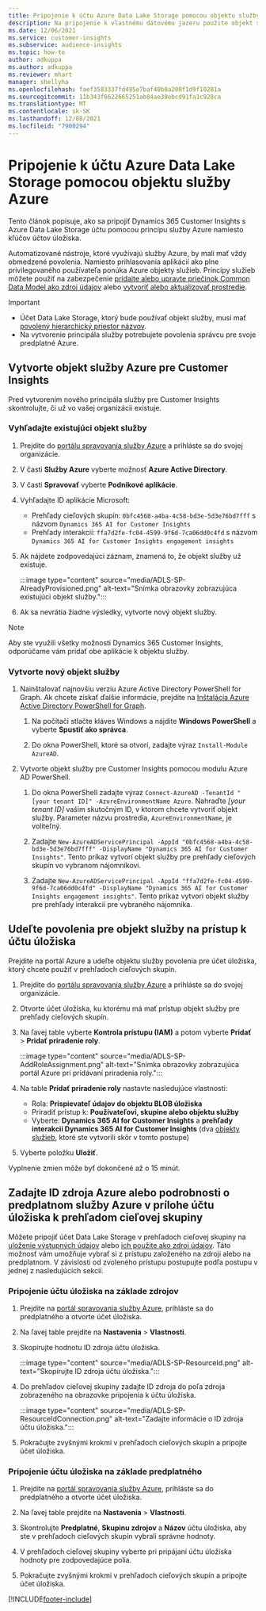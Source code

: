```yaml
---
title: Pripojenie k účtu Azure Data Lake Storage pomocou objektu služby
description: Na pripojenie k vlastnému dátovému jazeru použite objekt služby Azure.
ms.date: 12/06/2021
ms.service: customer-insights
ms.subservice: audience-insights
ms.topic: how-to
author: adkuppa
ms.author: adkuppa
ms.reviewer: mhart
manager: shellyha
ms.openlocfilehash: faef3583337fd495e7baf40b0a208f1d9f10281a
ms.sourcegitcommit: 11b343f6622665251ab84ae39ebcd91fa1c928ca
ms.translationtype: MT
ms.contentlocale: sk-SK
ms.lasthandoff: 12/08/2021
ms.locfileid: "7900294"
---
```

# <a name="connect-to-an-azure-data-lake-storage-account-by-using-an-azure-service-principal"></a>Pripojenie k účtu Azure Data Lake Storage pomocou objektu služby Azure

Tento článok popisuje, ako sa pripojiť Dynamics 365 Customer Insights s Azure Data Lake Storage účtu pomocou princípu služby Azure namiesto kľúčov účtov úložiska. 

Automatizované nástroje, ktoré využívajú služby Azure, by mali mať vždy obmedzené povolenia. Namiesto prihlasovania aplikácií ako plne privilegovaného používateľa ponúka Azure objekty služieb. Princípy služieb môžete použiť na zabezpečenie [pridajte alebo upravte priečinok Common Data Model ako zdroj údajov](connect-common-data-model.md) alebo [vytvoriť alebo aktualizovať prostredie](create-environment.md).

> [!IMPORTANT]
> - Účet Data Lake Storage, ktorý bude používať objekt služby, musí mať [povolený hierarchický priestor názvov](/azure/storage/blobs/data-lake-storage-namespace).
> - Na vytvorenie principála služby potrebujete povolenia správcu pre svoje predplatné Azure.

## <a name="create-an-azure-service-principal-for-customer-insights"></a>Vytvorte objekt služby Azure pre Customer Insights

Pred vytvorením nového principála služby pre Customer Insights skontrolujte, či už vo vašej organizácii existuje.

### <a name="look-for-an-existing-service-principal"></a>Vyhľadajte existujúci objekt služby

1. Prejdite do [portálu spravovania služby Azure](https://portal.azure.com) a prihláste sa do svojej organizácie.

2. V časti **Služby Azure** vyberte možnosť **Azure Active Directory**.

3. V časti **Spravovať** vyberte **Podnikové aplikácie**.

4. Vyhľadajte ID aplikácie Microsoft:
   - Prehľady cieľových skupín: `0bfc4568-a4ba-4c58-bd3e-5d3e76bd7fff` s názvom `Dynamics 365 AI for Customer Insights`
   - Prehľady interakcií: `ffa7d2fe-fc04-4599-9f6d-7ca06dd0c4fd` s názvom `Dynamics 365 AI for Customer Insights engagement insights`

5. Ak nájdete zodpovedajúci záznam, znamená to, že objekt služby už existuje. 
   
   :::image type="content" source="media/ADLS-SP-AlreadyProvisioned.png" alt-text="Snímka obrazovky zobrazujúca existujúci objekt služby.":::
   
6. Ak sa nevrátia žiadne výsledky, vytvorte nový objekt služby.

>[!NOTE]
>Aby ste využili všetky možnosti Dynamics 365 Customer Insights, odporúčame vám pridať obe aplikácie k objektu služby.

### <a name="create-a-new-service-principal"></a>Vytvorte nový objekt služby

1. Nainštalovať najnovšiu verziu Azure Active Directory PowerShell for Graph. Ak chcete získať ďalšie informácie, prejdite na [Inštalácia Azure Active Directory PowerShell for Graph](/powershell/azure/active-directory/install-adv2).

   1. Na počítači stlačte kláves Windows a nájdite **Windows PowerShell** a vyberte **Spustiť ako správca**.
   
   1. Do okna PowerShell, ktoré sa otvorí, zadajte výraz `Install-Module AzureAD`.

2. Vytvorte objekt služby pre Customer Insights pomocou modulu Azure AD PowerShell.

   1. Do okna PowerShell zadajte výraz `Connect-AzureAD -TenantId "[your tenant ID]" -AzureEnvironmentName Azure`. Nahraďte *[your tenant ID]* vašim skutočným ID, v ktorom chcete vytvoriť objekt služby. Parameter názvu prostredia, `AzureEnvironmentName`, je voliteľný.
  
   1. Zadajte `New-AzureADServicePrincipal -AppId "0bfc4568-a4ba-4c58-bd3e-5d3e76bd7fff" -DisplayName "Dynamics 365 AI for Customer Insights"`. Tento príkaz vytvorí objekt služby pre prehľady cieľových skupín vo vybranom nájomníkovi. 

   1. Zadajte `New-AzureADServicePrincipal -AppId "ffa7d2fe-fc04-4599-9f6d-7ca06dd0c4fd" -DisplayName "Dynamics 365 AI for Customer Insights engagement insights"`. Tento príkaz vytvorí objekt služby pre prehľady interakcií pre vybraného nájomníka.

## <a name="grant-permissions-to-the-service-principal-to-access-the-storage-account"></a>Udeľte povolenia pre objekt služby na prístup k účtu úložiska

Prejdite na portál Azure a udeľte objektu služby povolenia pre účet úložiska, ktorý chcete použiť v prehľadoch cieľových skupín.

1. Prejdite do [portálu spravovania služby Azure](https://portal.azure.com) a prihláste sa do svojej organizácie.

1. Otvorte účet úložiska, ku ktorému má mať prístup objekt služby pre prehľady cieľových skupín.

1. Na ľavej table vyberte **Kontrola prístupu (IAM)** a potom vyberte **Pridať** > **Pridať priradenie roly**.

   :::image type="content" source="media/ADLS-SP-AddRoleAssignment.png" alt-text="Snímka obrazovky zobrazujúca portál Azure pri pridávaní priradenia roly.":::

1. Na table **Pridať priradenie roly** nastavte nasledujúce vlastnosti:
   - Rola: **Prispievateľ údajov do objektu BLOB úložiska**
   - Priradiť prístup k: **Používateľovi, skupine alebo objektu služby**
   - Vyberte: **Dynamics 365 AI for Customer Insights** a **prehľady interakcií Dynamics 365 AI for Customer Insights** (dva [objekty služieb](#create-a-new-service-principal), ktoré ste vytvorili skôr v tomto postupe)

1.  Vyberte položku **Uložiť**.

Vyplnenie zmien môže byť dokončené až o 15 minút.

## <a name="enter-the-azure-resource-id-or-the-azure-subscription-details-in-the-storage-account-attachment-to-audience-insights"></a>Zadajte ID zdroja Azure alebo podrobnosti o predplatnom služby Azure v prílohe účtu úložiska k prehľadom cieľovej skupiny

Môžete pripojiť účet Data Lake Storage v prehľadoch cieľovej skupiny na [uloženie výstupných údajov](manage-environments.md) alebo [ich použite ako zdroj údajov](connect-common-data-service-lake.md). Táto možnosť vám umožňuje vybrať si z prístupu založeného na zdroji alebo na predplatnom. V závislosti od zvoleného prístupu postupujte podľa postupu v jednej z nasledujúcich sekcií.

### <a name="resource-based-storage-account-connection"></a>Pripojenie účtu úložiska na základe zdrojov

1. Prejdite na [portál spravovania služby Azure](https://portal.azure.com), prihláste sa do predplatného a otvorte účet úložiska.

1. Na ľavej table prejdite na **Nastavenia** > **Vlastnosti**.

1. Skopírujte hodnotu ID zdroja účtu úložiska.

   :::image type="content" source="media/ADLS-SP-ResourceId.png" alt-text="Skopírujte ID zdroja účtu úložiska.":::

1. Do prehľadov cieľovej skupiny zadajte ID zdroja do poľa zdroja zobrazeného na obrazovke pripojenia k účtu úložiska.

   :::image type="content" source="media/ADLS-SP-ResourceIdConnection.png" alt-text="Zadajte informácie o ID zdroja účtu úložiska.":::   

1. Pokračujte zvyšnými krokmi v prehľadoch cieľových skupín a pripojte účet úložiska.

### <a name="subscription-based-storage-account-connection"></a>Pripojenie účtu úložiska na základe predplatného

1. Prejdite na [portál spravovania služby Azure](https://portal.azure.com), prihláste sa do predplatného a otvorte účet úložiska.

1. Na ľavej table prejdite na **Nastavenia** > **Vlastnosti**.

1. Skontrolujte **Predplatné**, **Skupinu zdrojov** a **Názov** účtu úložiska, aby ste v prehľadoch cieľových skupín vybrali správne hodnoty.

1. V prehľadoch cieľovej skupiny vyberte pri pripájaní účtu úložiska hodnoty pre zodpovedajúce polia.

1. Pokračujte zvyšnými krokmi v prehľadoch cieľových skupín a pripojte účet úložiska.


[!INCLUDE[footer-include](../includes/footer-banner.md)]
